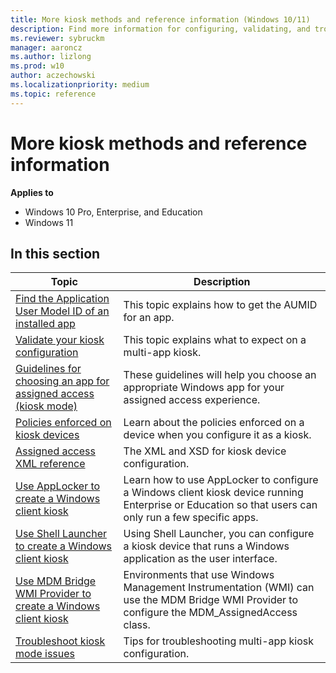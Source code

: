 ```yaml
---
title: More kiosk methods and reference information (Windows 10/11)
description: Find more information for configuring, validating, and troubleshooting kiosk configuration.
ms.reviewer: sybruckm
manager: aaroncz
ms.author: lizlong
ms.prod: w10
author: aczechowski
ms.localizationpriority: medium
ms.topic: reference
---
```


# More kiosk methods and reference information


**Applies to**

- Windows 10 Pro, Enterprise, and Education
- Windows 11


## In this section

Topic | Description
--- | ---
[Find the Application User Model ID of an installed app](find-the-application-user-model-id-of-an-installed-app.md) | This topic explains how to get the AUMID for an app.
[Validate your kiosk configuration](kiosk-validate.md) | This topic explains what to expect on a multi-app kiosk.
[Guidelines for choosing an app for assigned access (kiosk mode)](guidelines-for-assigned-access-app.md) | These guidelines will help you choose an appropriate Windows app for your assigned access experience.
[Policies enforced on kiosk devices](kiosk-policies.md) | Learn about the policies enforced on a device when you configure it as a kiosk.
[Assigned access XML reference](kiosk-xml.md) | The XML and XSD for kiosk device configuration.
[Use AppLocker to create a Windows client kiosk](lock-down-windows-10-applocker.md) | Learn how to use AppLocker to configure a Windows client kiosk device running Enterprise or Education so that users can only run a few specific apps.
[Use Shell Launcher to create a Windows client kiosk](kiosk-shelllauncher.md) |  Using Shell Launcher, you can configure a kiosk device that runs a Windows application as the user interface.
[Use MDM Bridge WMI Provider to create a Windows client kiosk](kiosk-mdm-bridge.md) | Environments that use Windows Management Instrumentation (WMI) can use the MDM Bridge WMI Provider to configure the MDM_AssignedAccess class.
[Troubleshoot kiosk mode issues](kiosk-troubleshoot.md) | Tips for troubleshooting multi-app kiosk configuration.

